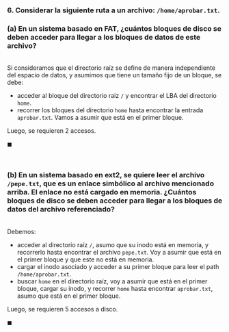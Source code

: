 ### 6. Considerar la siguiente ruta a un archivo: `/home/aprobar.txt`.

### (a) En un sistema basado en FAT, ¿cuántos bloques de disco se deben acceder para llegar a los bloques de datos de este archivo?

\
Si consideramos que el directorio raíz se define de manera independiente del espacio de datos, y asumimos que tiene un tamaño fijo de un bloque, se debe:

- acceder al bloque del directorio raiz `/` y encontrar el LBA del directorio `home`.
- recorrer los bloques del directorio `home` hasta encontrar la entrada `aprobar.txt`. Vamos a asumir que está en el primer bloque.

Luego, se requieren $2$ accesos.

$\blacksquare$


<br>

### (b) En un sistema basado en ext2, se quiere leer el archivo `/pepe.txt`, que es un enlace simbólico al archivo mencionado arriba. El enlace no está cargado en memoria. ¿Cuántos bloques de disco se deben acceder para llegar a los bloques de datos del archivo referenciado?

\
Debemos:

- acceder al directorio raíz `/`, asumo que su inodo está en memoria, y recorrerlo hasta encontrar el archivo `pepe.txt`. Voy a asumir que está en el primer bloque y que este no está en memoria.
- cargar el inodo asociado y acceder a su primer bloque para leer el path `/home/aprobar.txt`. 
- buscar `home` en el directorio raíz, voy a asumir que está en el primer bloque, cargar su inodo, y recorrer `home` hasta encontrar `aprobar.txt`, asumo que está en el primer bloque.

Luego, se requieren $5$ accesos a disco.

$\blacksquare$
